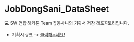 # JobDongSani_DataSheet
💻 SW 연합 해커톤 Team 잡동사니의 기획서 저장 레포지토리입니다.

- 기획시 링크 -> [클릭해주세요!](https://docs.google.com/spreadsheets/d/1sICoVdmEY2WhP9xWdsvtx5sf0-MiFbCQPmU-wQLQM2Q/edit?pli=1#gid=1227617950)
